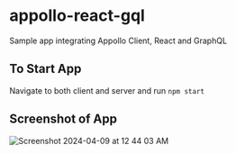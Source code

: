 # appollo-react-gql
Sample app integrating Appollo Client, React and GraphQL

## To Start App

Navigate to both client and server and run `npm start`

## Screenshot of App

![Screenshot 2024-04-09 at 12 44 03 AM](https://github.com/rollinmendez000/appollo-react-gql/assets/7286522/1723db89-be63-4bb0-afcc-3050e523d637)
